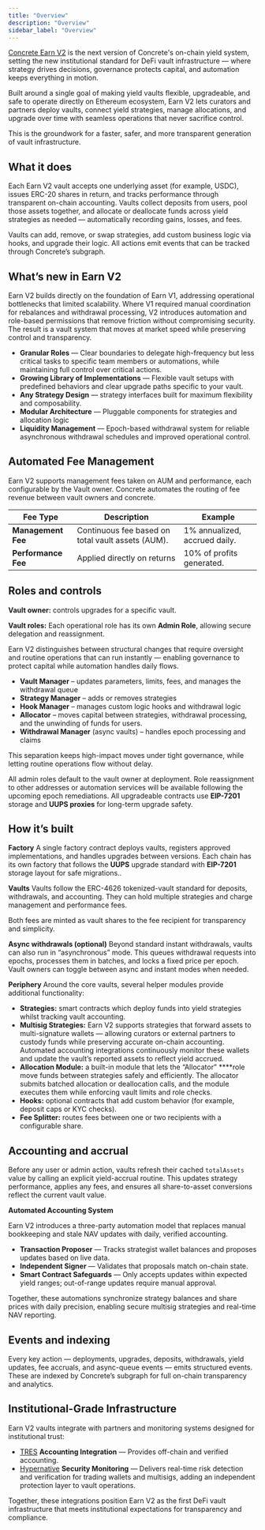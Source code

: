 ```yaml
---
title: "Overview"
description: "Overview"
sidebar_label: "Overview"
---
```


[Concrete Earn V2](https://app.concrete.xyz/earn) is the next version of Concrete's on-chain yield system, setting the new institutional standard for DeFi vault infrastructure — where strategy drives decisions, governance protects capital, and automation keeps everything in motion.

Built around a single goal of making yield vaults flexible, upgradeable, and safe to operate directly on Ethereum ecosystem, Earn V2 lets curators and partners deploy vaults, connect yield strategies, manage allocations, and upgrade over time with seamless operations that never sacrifice control.

This is the groundwork for a faster, safer, and more transparent generation of vault infrastructure.

## What it does

Each Earn V2 vault accepts one underlying asset (for example, USDC), issues ERC-20 shares in return, and tracks performance through transparent on-chain accounting.
Vaults collect deposits from users, pool those assets together, and allocate or deallocate funds across yield strategies as needed — automatically recording gains, losses, and fees.

Vaults can add, remove, or swap strategies, add custom business logic via hooks, and upgrade their logic. All actions emit events that can be tracked through Concrete’s subgraph.

## What’s new in Earn V2

Earn V2 builds directly on the foundation of Earn V1, addressing operational bottlenecks that limited scalability. Where V1 required manual coordination for rebalances and withdrawal processing, V2 introduces automation and role-based permissions that remove friction without compromising security. The result is a vault system that moves at market speed while preserving control and transparency.

- **Granular Roles** — Clear boundaries to delegate high-frequency but less critical tasks to specific team members or automations, while maintaining full control over critical actions.
- **Growing Library of Implementations** — Flexible vault setups with predefined behaviors and clear upgrade paths specific to your vault.
- **Any Strategy Design** — strategy interfaces built for maximum flexibility and composability.
- **Modular Architecture** — Pluggable components for strategies and allocation logic
- **Liquidity Management** — Epoch-based withdrawal system for reliable asynchronous withdrawal schedules and improved operational control.

## Automated Fee Management

Earn V2 supports management fees taken on AUM and performance, each configurable by the Vault owner. Concrete automates the routing of fee revenue between vault owners and concrete.

| Fee Type | Description | Example |
| --- | --- | --- |
| **Management Fee** | Continuous fee based on total vault assets (AUM). | 1% annualized, accrued daily. |
| **Performance Fee** | Applied directly on returns | 10% of profits generated. |

## Roles and controls

**Vault owner:** controls upgrades for a specific vault.

**Vault roles:** Each operational role has its own **Admin Role**, allowing secure delegation and reassignment.

Earn V2 distinguishes between structural changes that require oversight and routine operations that can run instantly — enabling governance to protect capital while automation handles daily flows.

- **Vault Manager** – updates parameters, limits, fees, and manages the withdrawal queue
- **Strategy Manager** – adds or removes strategies
- **Hook Manager** – manages custom logic hooks and withdrawal logic
- **Allocator** – moves capital between strategies, withdrawal processing, and the unwinding of funds for users.
- **Withdrawal Manager** (async vaults) – handles epoch processing and claims

This separation keeps high-impact moves under tight governance, while letting routine operations flow without delay.

All admin roles default to the vault owner at deployment. Role reassignment to other addresses or automation services will be available following the upcoming epoch remediations. All upgradeable contracts use **EIP-7201** storage and **UUPS proxies** for long-term upgrade safety.

## How it’s built

**Factory**
A single factory contract deploys vaults, registers approved implementations, and handles upgrades between versions.
Each chain has its own factory that follows the **UUPS** upgrade standard with **EIP-7201** storage layout for safe migrations..

**Vaults**
Vaults follow the ERC-4626 tokenized-vault standard for deposits, withdrawals, and accounting. They can hold multiple strategies and charge management and performance fees.

Both fees are minted as vault shares to the fee recipient for transparency and simplicity.

**Async withdrawals (optional)**
Beyond standard instant withdrawals, vaults can also run in “asynchronous” mode.
This queues withdrawal requests into epochs, processes them in batches, and locks a fixed price per epoch.
Vault owners can toggle between async and instant modes when needed.

**Periphery**
Around the core vaults, several helper modules provide additional functionality:

- **Strategies:** smart contracts which deploy funds into yield strategies whilst tracking vault accounting.
- **Multisig Strategies:** Earn V2 supports strategies that forward assets to multi-signature wallets — allowing curators or external partners to custody funds while preserving accurate on-chain accounting. Automated accounting integrations continuously monitor these wallets and update the vault’s reported assets to reflect yield accrued.
- **Allocation Module:** a built-in module that lets the “Allocator” ****role move funds between strategies safely and efficiently. The allocator submits batched allocation or deallocation calls, and the module executes them while enforcing vault limits and role checks.
- **Hooks:** optional contracts that add custom behavior (for example, deposit caps or KYC checks).
- **Fee Splitter:** routes fees between one or two recipients with a configurable share.

## Accounting and accrual

Before any user or admin action, vaults refresh their cached `totalAssets` value by calling an explicit yield-accrual routine.
This updates strategy performance, applies any fees, and ensures all share-to-asset conversions reflect the current vault value.

**Automated Accounting System**

Earn V2 introduces a three-party automation model that replaces manual bookkeeping and stale NAV updates with daily, verified accounting.

- **Transaction Proposer** — Tracks strategist wallet balances and proposes updates based on live data.
- **Independent Signer** — Validates that proposals match on-chain state.
- **Smart Contract Safeguards** — Only accepts updates within expected yield ranges; out-of-range updates require manual approval.

Together, these automations synchronize strategy balances and share prices with daily precision, enabling secure multisig strategies and real-time NAV reporting.

## Events and indexing

Every key action — deployments, upgrades, deposits, withdrawals, yield updates, fee accruals, and async-queue events — emits structured events.
These are indexed by Concrete’s subgraph for full on-chain transparency and analytics.

## Institutional-Grade Infrastructure

Earn V2 vaults integrate with partners and monitoring systems designed for institutional trust:

- [TRES](https://tres.finance/) **Accounting Integration** — Provides off-chain and verified accounting.
- [Hypernative](https://www.hypernative.io/) **Security Monitoring** — Delivers real-time risk detection and verification for trading wallets and multisigs, adding an independent protection layer to vault operations.

Together, these integrations position Earn V2 as the first DeFi vault infrastructure that meets institutional expectations for transparency and compliance.
